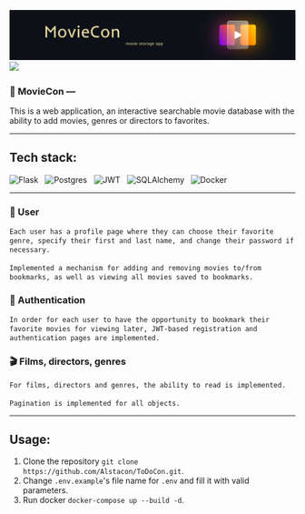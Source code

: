 ![logo](./readme_assets/logo.svg)
<a href="https://codecov.io/gh/Alstacon/MovieCon" > <img src="https://img.shields.io/codecov/c/github/Alstacon/MovieCon?color=FFD400&style=plastic"></a>

### 🍿 MovieCon —
This is a web application, an interactive searchable movie database with the ability to add movies, genres or directors to favorites. 
___
## Tech stack:
![Flask](https://img.shields.io/badge/flask-%23000.svg?style=for-the-badge&logo=flask&logoColor=white)&nbsp;&nbsp;
![Postgres](https://img.shields.io/badge/postgres-FFD400?style=for-the-badge&logo=postgresql&logoColor=black)&nbsp;&nbsp;
![JWT](https://img.shields.io/badge/JWT-black?style=for-the-badge&logo=JSON%20web%20tokens)&nbsp;&nbsp;
![SQLAlchemy](https://img.shields.io/badge/-SQLAlchemy-FFD400?style=for-the-badge&logo=alchemy&logoColor=000000)&nbsp;&nbsp;
![Docker](https://img.shields.io/badge/docker-000000?style=for-the-badge&logo=docker&logoColor=white)

___
### **👀 User**
    
    Each user has a profile page where they can choose their favorite genre, specify their first and last name, and change their password if necessary.    
    
    Implemented a mechanism for adding and removing movies to/from bookmarks, as well as viewing all movies saved to bookmarks.
### **🔑 Authentication**
    
    In order for each user to have the opportunity to bookmark their favorite movies for viewing later, JWT-based registration and authentication pages are implemented.
### **🎬 Films, directors, genres**
    
    For films, directors and genres, the ability to read is implemented.    
    
    Pagination is implemented for all objects.

___
## Usage:
1) Clone the repository
`git clone https://github.com/Alstacon/ToDoCon.git`.
2) Change `.env.example`'s file name for `.env` and fill it with valid parameters.
3) Run docker `docker-compose up --build -d`.
